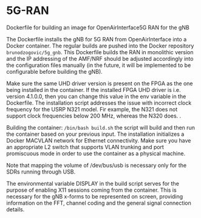 # 5G-RAN

Dockerfile for building an image for OpenAirInterface5G RAN for the gNB

The Dockerfile installs the gNB for 5G RAN from OpenAirInterface into a Docker container. The regular builds are pushed into the Docker repository ```brunodzogovic/5g_gnb```. This Dockerfile builds the RAN in monolithic version and the IP addressing of the AMF/NRF should be adjusted accordingly into the configuration files manually (in the future, it will be implemented to be configurable before building the gNB). 

Make sure the same UHD driver version is present on the FPGA as the one being installed in the container. If the installed FPGA UHD driver is i.e. version 4.1.0.0, then you can change this value in the env variable in the Dockerfile. The installation script addresses the issue with incorrect clock frequency for the USRP N321 model. Fir example, the N321 does not support clock frequencies below 200 MHz, whereas the N320 does. . 

Building the container: ```/bin/bash build.sh``` the script will build and then run the container based on your previous input. The installation initializes a Docker MACVLAN network for Ethernet connectivity. Make sure you have an appropriate L2 switch that supports VLAN trunking and port promiscuous mode in order to use the container as a physical machine. 

Note that mapping the volume of /dev/bus/usb is necessary only for the SDRs running through USB.  

The environmental variable DISPLAY in the build script serves for the purpose of enabling X11 sessions coming from the container. This is necessary for the gNB x-forms to be represented on screen, providing information on the FFT, channel coding and the general signal connection details. 
